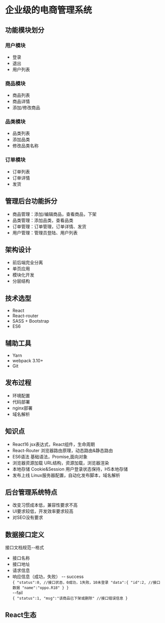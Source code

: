 # 企业级的电商管理系统  

## 功能模块划分  
### 用户模块  
- 登录  
- 退出  
- 用户列表  

### 商品模块
- 商品列表
- 商品详情
- 添加/修改商品

### 品类模块  
- 品类列表    
- 添加品类    
- 修改品类名称  

### 订单模块  
- 订单列表  
- 订单详情  
- 发货   



## 管理后台功能拆分  
- 商品管理：添加/编辑商品，查看商品，下架    
- 品类管理：添加品类，查看品类   
- 订单管理：订单管理，订单详情、发货    
- 用户管理：管理员登陆、用户列表   




## 架构设计   
- 前后端完全分离   
- 单页应用   
- 模块化开发   
- 分层结构   

## 技术选型  
- React  
- React-router
- SASS + Bootstrap
- ES6  

## 辅助工具  
- Yarn
- webpack 3.10+
- Git  

## 发布过程    
- 环境配置    
- 代码部署    
- nginx部署  
- 域名解析    

 

## 知识点
- React16 jsx表达式，React组件，生命周期  
- React-Router 浏览器路由原理，动态路由&静态路由  
- ES6语法 基础语法，Promise,面向对象
- 浏览器资源加载  URL结构，资源加载，浏览器渲染  
- 本地存储 Cookie&Session 用户登录状态保持，H5本地存储  
- 发布上线 Linux服务器配置，自动化发布脚本，域名解析

   

## 后台管理系统特点  
- 改变习惯成本低，兼容性要求不高  
- UI要求较低，开发效率要求较高  
- 对SEO没有要求  


## 数据接口定义  
接口文档规范--格式
- 接口名称  
- 接口地址  
- 请求信息  
- 响应信息（成功，失败）
-- success  
`{
	"status":0, //接口状态，0成功，1失败，10未登录
	"data":{
		"id":2, //接口数据
		"name":"oppo.R18"
	}
}`    
--fail  
`{
	"status":1,
	"msg":"该商品已下架或删除" //接口错误信息
}`    




## React生态  

 









